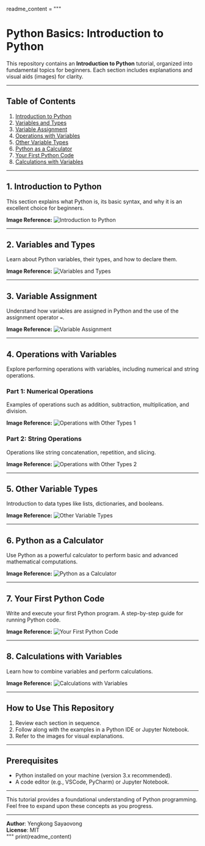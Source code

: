 readme_content = """
# Python Basics: Introduction to Python

This repository contains an **Introduction to Python** tutorial, organized into fundamental topics for beginners. Each section includes explanations and visual aids (images) for clarity.

---

## Table of Contents
1. [Introduction to Python](#introduction-to-python)
2. [Variables and Types](#variables-and-types)
3. [Variable Assignment](#variable-assignment)
4. [Operations with Variables](#operations-with-variables)
5. [Other Variable Types](#other-variable-types)
6. [Python as a Calculator](#python-as-a-calculator)
7. [Your First Python Code](#your-first-python-code)
8. [Calculations with Variables](#calculations-with-variables)

---

## 1. Introduction to Python
This section explains what Python is, its basic syntax, and why it is an excellent choice for beginners.

**Image Reference:**
![Introduction to Python](introduction_to_python.PNG)

---

## 2. Variables and Types
Learn about Python variables, their types, and how to declare them.

**Image Reference:**
![Variables and Types](variables_and_types.PNG)

---

## 3. Variable Assignment
Understand how variables are assigned in Python and the use of the assignment operator `=`.

**Image Reference:**
![Variable Assignment](variable_assignment.PNG)

---

## 4. Operations with Variables
Explore performing operations with variables, including numerical and string operations.

### Part 1: Numerical Operations
Examples of operations such as addition, subtraction, multiplication, and division.

**Image Reference:**
![Operations with Other Types 1](operations_with_other_types_1.PNG)

### Part 2: String Operations
Operations like string concatenation, repetition, and slicing.

**Image Reference:**
![Operations with Other Types 2](operations_with_other_types_2.PNG)

---

## 5. Other Variable Types
Introduction to data types like lists, dictionaries, and booleans.

**Image Reference:**
![Other Variable Types](other_variable_types.PNG)

---

## 6. Python as a Calculator
Use Python as a powerful calculator to perform basic and advanced mathematical computations.

**Image Reference:**
![Python as a Calculator](python_as_a_calculator.PNG)

---

## 7. Your First Python Code
Write and execute your first Python program. A step-by-step guide for running Python code.

**Image Reference:**
![Your First Python Code](your_first_python_code.PNG)

---

## 8. Calculations with Variables
Learn how to combine variables and perform calculations.

**Image Reference:**
![Calculations with Variables](calculations_with_variables.PNG)

---

## How to Use This Repository
1. Review each section in sequence.
2. Follow along with the examples in a Python IDE or Jupyter Notebook.
3. Refer to the images for visual explanations.

---

## Prerequisites
- Python installed on your machine (version 3.x recommended).
- A code editor (e.g., VSCode, PyCharm) or Jupyter Notebook.

---

This tutorial provides a foundational understanding of Python programming. Feel free to expand upon these concepts as you progress.

---

**Author**: Yengkong Sayaovong  
**License**: MIT  
"""
print(readme_content)

